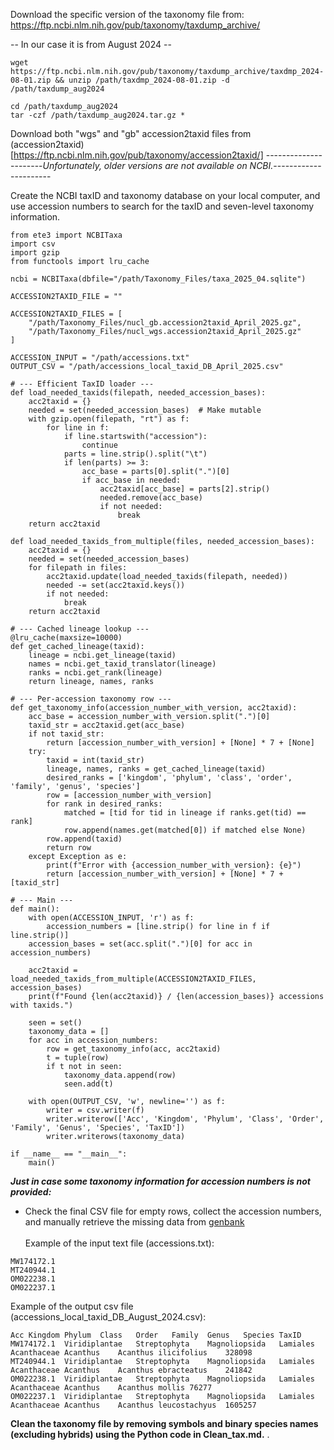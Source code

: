 

Download the specific version of the taxonomy file from:
https://ftp.ncbi.nlm.nih.gov/pub/taxonomy/taxdump_archive/

-- In our case it is from August 2024 --

```{bash}
wget https://ftp.ncbi.nlm.nih.gov/pub/taxonomy/taxdump_archive/taxdmp_2024-08-01.zip && unzip /path/taxdmp_2024-08-01.zip -d /path/taxdump_aug2024
```

```{bash}
cd /path/taxdump_aug2024
tar -czf /path/taxdump_aug2024.tar.gz *
```
Download both "wgs" and "gb" accession2taxid files from (accession2taxid) [https://ftp.ncbi.nlm.nih.gov/pub/taxonomy/accession2taxid/]
----------------------*Unfortunately, older versions are not available on NCBI.*----------------------

Create the NCBI taxID and taxonomy database on your local computer, and use accession numbers to search for the taxID and seven-level taxonomy information.

```{python}
from ete3 import NCBITaxa
import csv
import gzip
from functools import lru_cache

ncbi = NCBITaxa(dbfile="/path/Taxonomy_Files/taxa_2025_04.sqlite")

ACCESSION2TAXID_FILE = ""

ACCESSION2TAXID_FILES = [
    "/path/Taxonomy_Files/nucl_gb.accession2taxid_April_2025.gz",
    "/path/Taxonomy_Files/nucl_wgs.accession2taxid_April_2025.gz"
]

ACCESSION_INPUT = "/path/accessions.txt"
OUTPUT_CSV = "/path/accessions_local_taxid_DB_April_2025.csv"

# --- Efficient TaxID loader ---
def load_needed_taxids(filepath, needed_accession_bases):
    acc2taxid = {}
    needed = set(needed_accession_bases)  # Make mutable
    with gzip.open(filepath, "rt") as f:
        for line in f:
            if line.startswith("accession"):
                continue
            parts = line.strip().split("\t")
            if len(parts) >= 3:
                acc_base = parts[0].split(".")[0]
                if acc_base in needed:
                    acc2taxid[acc_base] = parts[2].strip()
                    needed.remove(acc_base)
                    if not needed:
                        break
    return acc2taxid

def load_needed_taxids_from_multiple(files, needed_accession_bases):
    acc2taxid = {}
    needed = set(needed_accession_bases)
    for filepath in files:
        acc2taxid.update(load_needed_taxids(filepath, needed))
        needed -= set(acc2taxid.keys())
        if not needed:
            break
    return acc2taxid

# --- Cached lineage lookup ---
@lru_cache(maxsize=10000)
def get_cached_lineage(taxid):
    lineage = ncbi.get_lineage(taxid)
    names = ncbi.get_taxid_translator(lineage)
    ranks = ncbi.get_rank(lineage)
    return lineage, names, ranks

# --- Per-accession taxonomy row ---
def get_taxonomy_info(accession_number_with_version, acc2taxid):
    acc_base = accession_number_with_version.split(".")[0]
    taxid_str = acc2taxid.get(acc_base)
    if not taxid_str:
        return [accession_number_with_version] + [None] * 7 + [None]
    try:
        taxid = int(taxid_str)
        lineage, names, ranks = get_cached_lineage(taxid)
        desired_ranks = ['kingdom', 'phylum', 'class', 'order', 'family', 'genus', 'species']
        row = [accession_number_with_version]
        for rank in desired_ranks:
            matched = [tid for tid in lineage if ranks.get(tid) == rank]
            row.append(names.get(matched[0]) if matched else None)
        row.append(taxid)
        return row
    except Exception as e:
        print(f"Error with {accession_number_with_version}: {e}")
        return [accession_number_with_version] + [None] * 7 + [taxid_str]

# --- Main ---
def main():
    with open(ACCESSION_INPUT, 'r') as f:
        accession_numbers = [line.strip() for line in f if line.strip()]
    accession_bases = set(acc.split(".")[0] for acc in accession_numbers)

    acc2taxid = load_needed_taxids_from_multiple(ACCESSION2TAXID_FILES, accession_bases)
    print(f"Found {len(acc2taxid)} / {len(accession_bases)} accessions with taxids.")

    seen = set()
    taxonomy_data = []
    for acc in accession_numbers:
        row = get_taxonomy_info(acc, acc2taxid)
        t = tuple(row)
        if t not in seen:
            taxonomy_data.append(row)
            seen.add(t)

    with open(OUTPUT_CSV, 'w', newline='') as f:
        writer = csv.writer(f)
        writer.writerow(['Acc', 'Kingdom', 'Phylum', 'Class', 'Order', 'Family', 'Genus', 'Species', 'TaxID'])
        writer.writerows(taxonomy_data)

if __name__ == "__main__":
    main()

```


***Just in case some taxonomy information for accession numbers is not provided:***
* Check the final CSV file for empty rows, collect the accession numbers, and manually retrieve the missing data from [genbank](https://www.ncbi.nlm.nih.gov/genbank/)\
\
Example of the input text file (accessions.txt):
```
MW174172.1
MT240944.1
OM022238.1
OM022237.1
```
Example of the output csv file (accessions_local_taxid_DB_August_2024.csv):
```
Acc	Kingdom	Phylum	Class	Order	Family	Genus	Species	TaxID
MW174172.1	Viridiplantae	Streptophyta	Magnoliopsida	Lamiales	Acanthaceae	Acanthus	Acanthus ilicifolius	328098
MT240944.1	Viridiplantae	Streptophyta	Magnoliopsida	Lamiales	Acanthaceae	Acanthus	Acanthus ebracteatus	241842
OM022238.1	Viridiplantae	Streptophyta	Magnoliopsida	Lamiales	Acanthaceae	Acanthus	Acanthus mollis	76277
OM022237.1	Viridiplantae	Streptophyta	Magnoliopsida	Lamiales	Acanthaceae	Acanthus	Acanthus leucostachyus	1605257
```

**Clean the taxonomy file by removing symbols and binary species names (excluding hybrids) using the Python code in Clean_tax.md.**
.
